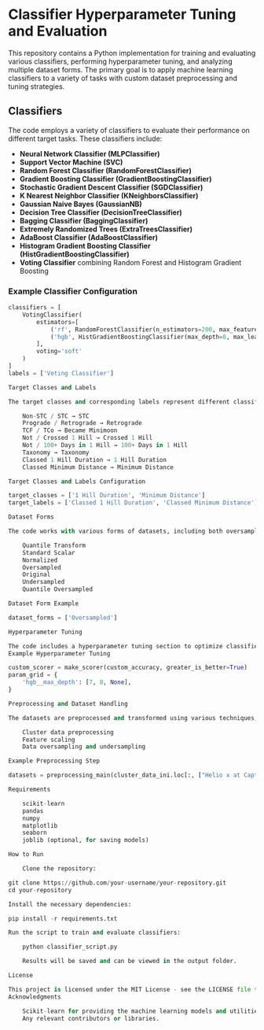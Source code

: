 # Classifier Hyperparameter Tuning and Evaluation

This repository contains a Python implementation for training and evaluating various classifiers, performing hyperparameter tuning, and analyzing multiple dataset forms. The primary goal is to apply machine learning classifiers to a variety of tasks with custom dataset preprocessing and tuning strategies.

## Classifiers

The code employs a variety of classifiers to evaluate their performance on different target tasks. These classifiers include:

- **Neural Network Classifier (MLPClassifier)**
- **Support Vector Machine (SVC)**
- **Random Forest Classifier (RandomForestClassifier)**
- **Gradient Boosting Classifier (GradientBoostingClassifier)**
- **Stochastic Gradient Descent Classifier (SGDClassifier)**
- **K Nearest Neighbor Classifier (KNeighborsClassifier)**
- **Gaussian Naive Bayes (GaussianNB)**
- **Decision Tree Classifier (DecisionTreeClassifier)**
- **Bagging Classifier (BaggingClassifier)**
- **Extremely Randomized Trees (ExtraTreesClassifier)**
- **AdaBoost Classifier (AdaBoostClassifier)**
- **Histogram Gradient Boosting Classifier (HistGradientBoostingClassifier)**
- **Voting Classifier** combining Random Forest and Histogram Gradient Boosting

### Example Classifier Configuration

```python
classifiers = [
    VotingClassifier(
        estimators=[
            ('rf', RandomForestClassifier(n_estimators=200, max_features=6, max_depth=None)),
            ('hgb', HistGradientBoostingClassifier(max_depth=8, max_leaf_nodes=60, learning_rate=0.3))
        ],
        voting='soft'
    )
]
labels = ['Voting Classifier']

Target Classes and Labels

The target classes and corresponding labels represent different classification tasks that the classifiers are trained to predict. Some examples of the target classes and their labels include:

    Non-STC / STC → STC
    Prograde / Retrograde → Retrograde
    TCF / TCo → Became Minimoon
    Not / Crossed 1 Hill → Crossed 1 Hill
    Not / 100+ Days in 1 Hill → 100+ Days in 1 Hill
    Taxonomy → Taxonomy
    Classed 1 Hill Duration → 1 Hill Duration
    Classed Minimum Distance → Minimum Distance

Target Classes and Labels Configuration

target_classes = ['1 Hill Duration', 'Minimum Distance']
target_labels = ['Classed 1 Hill Duration', 'Classed Minimum Distance']

Dataset Forms

The code works with various forms of datasets, including both oversampled and undersampled datasets. Some available dataset forms are:

    Quantile Transform
    Standard Scalar
    Normalized
    Oversampled
    Original
    Undersampled
    Quantile Oversampled

Dataset Form Example

dataset_forms = ['Oversampled']

Hyperparameter Tuning

The code includes a hyperparameter tuning section to optimize classifier parameters. A custom scorer based on accuracy is used for evaluation, and a parameter grid defines the range of hyperparameters to search.
Example Hyperparameter Tuning

custom_scorer = make_scorer(custom_accuracy, greater_is_better=True)
param_grid = {
    'hgb__max_depth': [7, 8, None],
}

Preprocessing and Dataset Handling

The datasets are preprocessed and transformed using various techniques, such as:

    Cluster data preprocessing
    Feature scaling
    Data oversampling and undersampling

Example Preprocessing Step

datasets = preprocessing_main(cluster_data_ini.loc[:, ["Helio x at Capture", ...]])

Requirements

    scikit-learn
    pandas
    numpy
    matplotlib
    seaborn
    joblib (optional, for saving models)

How to Run

    Clone the repository:

git clone https://github.com/your-username/your-repository.git
cd your-repository

Install the necessary dependencies:

pip install -r requirements.txt

Run the script to train and evaluate classifiers:

    python classifier_script.py

    Results will be saved and can be viewed in the output folder.

License

This project is licensed under the MIT License - see the LICENSE file for details.
Acknowledgments

    Scikit-learn for providing the machine learning models and utilities.
    Any relevant contributors or libraries.
